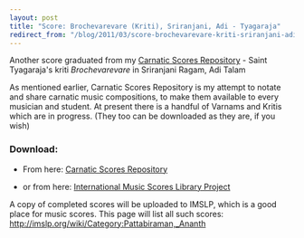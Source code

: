 ```yaml
---
layout: post
title: "Score: Brochevarevare (Kriti), Sriranjani, Adi - Tyagaraja"
redirect_from: "/blog/2011/03/score-brochevarevare-kriti-sriranjani-adi-tyagaraja/"
---
```


Another score graduated from my [Carnatic Scores Repository](http://ananthp.github.io/carnatic_scores/) - Saint Tyagaraja's kriti *Brochevarevare* in Sriranjani Ragam, Adi Talam

As mentioned earlier, Carnatic Scores Repository is my attempt to notate and share carnatic music compositions, to make them available to every musician and student. At present there is a handful of Varnams and Kritis which are in progress. (They too can be downloaded as they are, if you wish)

### Download: 

- From here: [Carnatic Scores Repository](http://ananthp.github.io/carnatic_scores)

- or from here: [International Music Scores Library Project](http://imslp.org/wiki/Brochevarevare_%28Ty%C4%81gar%C4%81ja%29)


A copy of completed scores will be uploaded to IMSLP, which is a good place for music scores. This page will list all such scores: <http://imslp.org/wiki/Category:Pattabiraman,_Ananth>
